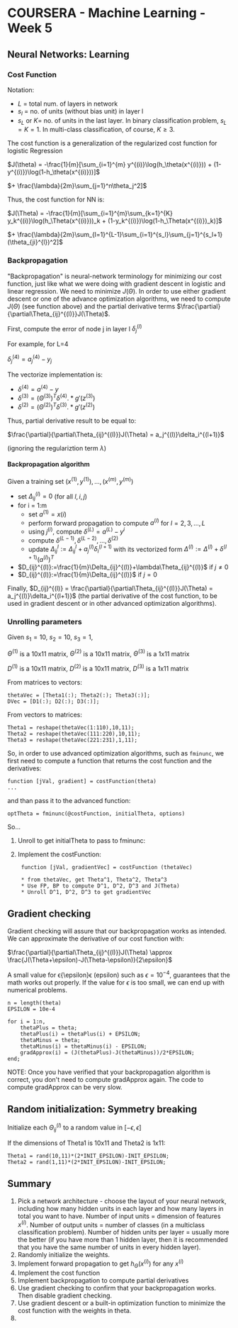 COURSERA - Machine Learning - Week 5
====================================

## Neural Networks: Learning

### Cost Function

Notation:

* $L$ = total num. of layers in network
* $s_l$ = no. of units (without bias unit) in layer l
* $s_L$ or $K$= no. of units in the last layer. In binary classification problem, $s_L=K=1$. In multi-class classification, of course, $K \ge 3$.

The cost function is a generalization of the regularized cost function for logistic Regression

$J(\theta) = -\frac{1}{m}[\sum_{i=1}^{m} y^{(i)}\log(h_\theta(x^{(i)})) + (1-y^{(i)})\log(1-h_\theta(x^{(i)}))]$

$+ \frac{\lambda}{2m}\sum_{j=1}^n\theta_j^2]$

Thus, the cost function for NN is:

$J(\Theta) = -\frac{1}{m}[\sum_{i=1}^{m}\sum_{k=1}^{K} y_k^{(i)}\log(h_\Theta(x^{(i)}))_k + (1-y_k^{(i)})\log(1-h_\Theta(x^{(i)})_k)]$

$+ \frac{\lambda}{2m}\sum_{l=1}^{L-1}\sum_{i=1}^{s_l}\sum_{j=1}^{s_l+1}(\theta_{ji}^{l})^2]$

### Backpropagation

"Backpropagation" is neural-network terminology for minimizing our cost function, just like what we were doing with gradient descent in logistic and linear regression. We need to minimize $J(\Theta)$. In order to use either gradient descent or one of the advance optimization algorithms, we need to compute $J(\Theta)$ (see function above) and the partial derivative terms $\frac{\partial}{\partial\Theta_{ij}^{(l)}}J(\Theta)$.

First, compute the error of node j in layer l $\delta_j^{(l)}$

For example, for L=4

$\delta_j^{(4)} = a_j^{(4)}-y_j$

The vectorize implementation is:

* $\delta^{(4)} = a^{(4)}-y$
* $\delta^{(3)} = (\Theta^{(3)})^T\delta^{(4)}.*g'(z^{(3)})$
* $\delta^{(2)} = (\Theta^{(2)})^T\delta^{(3)}.*g'(z^{(2)})$

Thus, partial derivative result to be equal to:

$\frac{\partial}{\partial\Theta_{ij}^{(l)}}J(\Theta) = a_j^{(l)}\delta_i^{(l+1)}$

(ignoring the regulariztion term $\lambda$)

#### Backpropagation algorithm

Given a training set ${(x^{(1)},y^{(1)}),\dots,(x^{(m)},y^{(m)})}$

* set $\Delta_{ij}^{(l)}=0$ (for all $l,i,j$)
* for i = 1:m
  - set $a^{(1)}=x{(i)}$
  - perform forward propagation to compute $a^{(l)}$ for $l=2,3,\dots,L$
  - using $j^{(i)}$, compute $\delta^{(L)}=a^{(L)}-y^{i}$
  - compute $\delta^{(L-1)},\delta^{(L-2)},\dots,\delta^{(2)}$
  - update $\Delta_{ij}^{l}:=\Delta_{ij}^{l}+a_j^{(l)}\delta_i^{(l+1)}$ with its vectorized form $\Delta^{(l)}:=\Delta^{(l)}+\delta^{(l+1)}(a^{(l)})^T$
* $D_{ij}^{(l)}:=\frac{1}{m}\Delta_{ij}^{(l)}+\lambda\Theta_{ij}^{(l)}$ if $j\ne0$
* $D_{ij}^{(l)}:=\frac{1}{m}\Delta_{ij}^{(l)}$ if $j=0$

Finally, $D_{ij}^{(l)} = \frac{\partial}{\partial\Theta_{ij}^{(l)}}J(\Theta) = a_j^{(l)}\delta_i^{(l+1)}$ (the partial derivative of the cost function, to be used in gradient descent or in other advanced optimization algorithms).

### Unrolling parameters

Given $s_1=10$, $s_2=10$, $s_3=1$,

$\Theta^{(1)}$ is a 10x11 matrix, $\Theta^{(2)}$ is a 10x11 matrix, $\Theta^{(3)}$ is a 1x11 matrix

$D^{(1)}$ is a 10x11 matrix, $D^{(2)}$ is a 10x11 matrix, $D^{(3)}$ is a 1x11 matrix

From matrices to vectors:

    thetaVec = [Theta1(:); Theta2(:); Theta3(:)];
    DVec = [D1(:); D2(:); D3(:)];

From vectors to matrices:

    Theta1 = reshape(thetaVec(1:110),10,11);
    Theta2 = reshape(thetaVec(111:220),10,11);
    Theta3 = reshape(thetaVec(221:231),1,11);

So, in order to use advanced optimization algorithms, such as `fminunc`, we first need to compute a function that returns the cost function and the derivatives:

    function [jVal, gradient] = costFunction(theta)
    ...

and than pass it to the advanced function:

    optTheta = fminunc(@costFunction, initialTheta, options)

So...

1. Unroll to get initialTheta to pass to fminunc:



2. Implement the costFunction:

        function [jVal, gradientVec] = costFunction (thetaVec)

        * from thetaVec, get Theta^1, Theta^2, Theta^3
        * Use FP, BP to compute D^1, D^2, D^3 and J(Theta)
        * Unroll D^1, D^2, D^3 to get gradientVec

## Gradient checking

Gradient checking will assure that our backpropagation works as intended. We can approximate the derivative of our cost function with:

$\frac{\partial}{\partial\Theta_{ij}^{(l)}}J(\Theta) \approx \frac{J(\Theta+\epsilon)-J(\Theta-\epsilon)}{2\epsilon}$

A small value for ϵ{\epsilon}ϵ (epsilon) such as $\epsilon = 10^{-4}$, guarantees that the math works out properly. If the value for $\epsilon$ is too small, we can end up with numerical problems.

    n = length(theta)
    EPSILON = 10e-4

    for i = 1:n,
        thetaPlus = theta;
        thetaPlus(i) = thetaPlus(i) + EPSILON;
        thetaMinus = theta;
        thetaMinus(i) = thetaMinus(i) - EPSILON;
        gradApprox(i) = (J(thetaPlus)-J(thetaMinus))/2*EPSILON;
    end;

NOTE: Once you have verified that your backpropagation algorithm is correct, you don't need to compute gradApprox again. The code to compute gradApprox can be very slow.

## Random initialization: Symmetry breaking

Initialize each $\Theta_{ij}^{(l)}$ to a random value in $[-\epsilon,\epsilon]$

If the dimensions of Theta1 is 10x11 and Theta2 is 1x11:

    Theta1 = rand(10,11)*(2*INIT_EPSILON)-INIT_EPSILON;
    Theta2 = rand(1,11)*(2*INIT_EPSILON)-INIT_EPSILON;

## Summary

1. Pick a network architecture - choose the layout of your neural network, including how many hidden units in each layer and how many layers in total you want to have. Number of input units = dimension of features $x^{(i)}$. Number of output units = number of classes (in a multiclass classification problem). Number of hidden units per layer = usually more the better (if you have more than 1 hidden layer, then it is recommended that you have the same number of units in every hidden layer).
2. Randomly initialize the weights.
3. Implement forward propagation to get $h_\Theta(x^{(i)})$ for any $x^{(i)}$
4. Implement the cost function
5. Implement backpropagation to compute partial derivatives
6. Use gradient checking to confirm that your backpropagation works. Then disable gradient checking.
7. Use gradient descent or a built-in optimization function to minimize the cost function with the weights in theta.
8. 
